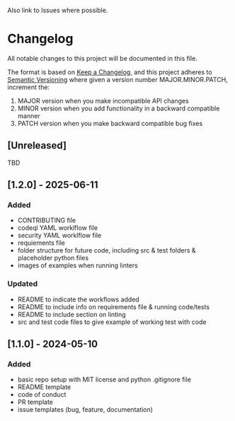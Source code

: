 Also link to Issues where possible.

# Changelog

All notable changes to this project will be documented in this file.

The format is based on [Keep a Changelog](https://keepachangelog.com/en/1.1.0/),
and this project adheres to [Semantic Versioning](https://semver.org/spec/v2.0.0.html) where given a version number MAJOR.MINOR.PATCH, increment the:

1. MAJOR version when you make incompatible API changes
2. MINOR version when you add functionality in a backward compatible manner
3. PATCH version when you make backward compatible bug fixes

## [Unreleased]

TBD


## [1.2.0] - 2025-06-11

### Added

- CONTRIBUTING file
- codeql YAML worklflow file
- security YAML worklflow file
- requiements file
- folder structure for future code, including src & test folders & placeholder python files
- images of examples when running linters

### Updated

- README to indicate the workflows added
- README to include info on requirements file & running code/tests
- README to include section on linting
- src and test code files to give example of working test with code


## [1.1.0] - 2024-05-10

### Added

- basic repo setup with MIT license and python .gitignore file
- README template
- code of conduct
- PR template
- issue templates (bug, feature, documentation)
